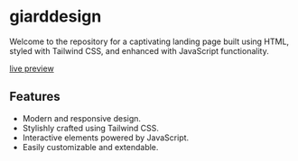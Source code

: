 # giarddesign

Welcome to the repository for a captivating landing page built using HTML, styled with Tailwind CSS, and enhanced with JavaScript functionality.

[live preview](https://dominika1708.github.io/giarddesign/)

## Features
* Modern and responsive design.
* Stylishly crafted using Tailwind CSS.
* Interactive elements powered by JavaScript.
* Easily customizable and extendable.
